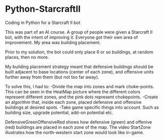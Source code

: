 # Python-StarcraftII
Coding in Python for a Starcraft II bot

This was part of an AI course. A group of people were given a Starcraft II bot, with the intent of improving it. Everyone got their own area of improvement.
My area was building placement.

Prior to my solution, the bot could only place 6 or so buildings, at random places, then no more.

My building placement strategy meant that defensive buildings should be built adjacent to base locations (center of each zone), and offensive units further away
from them (but not too far away).

To solve this, I had to:
-Divide the map into zones and mark choke-points. This can be seen in the HeatMap picture where the different colors represent different zones, and the 
pink dots represent chokepoints.
-Create an algorithm that, inside each zone, placed defensive and offensive buildings at desired spots.
-Take game specific things into account. Such as building size, upgrade potential, add-on potential etc.

DefensiveGreenOffensiveRed shows how defensive (green) and offenive (red) buildings are placed in each zone of the map.
The video StartZone illustrates how the north-western start zone would look like in-game.
